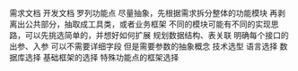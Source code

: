 需求文档
开发文档
	罗列功能点
		尽量抽象，先根据需求拆分整体的功能模块
		再剥离出公共部分，抽取成工具类，或者业务框架
		不同的模块可能有不同的实现思路，可以先挑选简单的，并想好如何扩展
	规划数据结构、表关联
	明确每个接口的出参、入参
		可以不需要详细字段
		但是需要参数的抽象概念
	技术选型
		语言选择
		数据库选择
		基础框架的选择
		特殊功能点的框架选择